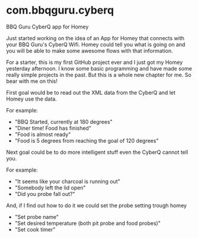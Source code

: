# com.bbqguru.cyberq
BBQ Guru CyberQ app for Homey

Just started working on the idea of an App for Homey that connects with your BBQ Guru's CyberQ Wifi.
Homey could tell you what is going on and you will be able to make some awesome flows with that information.

For a starter, this is my first GitHub project ever and I just got my Homey yesterday afternoon. I know some basic programming and have made some really simple projects in the past. But this is a whole new chapter for me. So bear with me on this!

First goal would be to read out the XML data from the CyberQ and let Homey use the data.

For example:
* "BBQ Started, currently at 180 degrees"
* "Diner time! Food <probename> has finished"
* "Food <probename> is almost ready"
* "Food <probename> is 5 degrees from reaching the goal of 120 degrees"

Next goal could be to do more intelligent stuff even the CyberQ cannot tell you.

For example:
* "It seems like your charcoal is running out"
* "Somebody left the lid open"
* "Did you probe fall out?"

And, if I find out how to do it we could set the probe setting trough homey

* "Set probe name"
* "Set desired temperature (both pit probe and food probes)"
* "Set cook timer"

